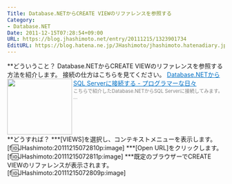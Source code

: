 ```yaml
---
Title: Database.NETからCREATE VIEWのリファレンスを参照する
Category:
- Database.NET
Date: 2011-12-15T07:28:54+09:00
URL: https://blog.jhashimoto.net/entry/20111215/1323901734
EditURL: https://blog.hatena.ne.jp/JHashimoto/jhashimoto.hatenadiary.jp/atom/entry/12921228815717256971
---
```


**どういうこと？
Database.NETからCREATE VIEWのリファレンスを参照する方法を紹介します。
接続の仕方はこちらを見てください。
<a href="http://d.hatena.ne.jp/JHashimoto/20111116/1321414680" target="_blank" rel="nofollow"><img class="alignleft" align="left" border="0" src="http://capture.heartrails.com/150x130/shadow?http://d.hatena.ne.jp/JHashimoto/20111116/1321414680" alt="" width="150" height="130" /></a><a style="color:#0070C5;" href="http://d.hatena.ne.jp/JHashimoto/20111116/1321414680" target="_blank" rel="nofollow">Database.NETからSQL Serverに接続する - プログラマーな日々</a><a href="http://b.hatena.ne.jp/entry/http://d.hatena.ne.jp/JHashimoto/20111116/1321414680" target="_blank"><img border="0" src="http://b.hatena.ne.jp/entry/image/http://d.hatena.ne.jp/JHashimoto/20111116/1321414680" alt="" /></a><br><span style="color: #808080;font-size: 80%;">こちらで紹介したDatabase.NETからSQL Serverに接続してみます。 ...</span><br style="clear:both;" />
**どうすれば？
***[VIEWS]を選択し、コンテキストメニューを表示します。
[f:id:JHashimoto:20111215072810p:image]
***[Open URL]をクリックします。
[f:id:JHashimoto:20111215072811p:image]
***既定のブラウザーでCREATE VIEWのリファレンスが表示されます。
[f:id:JHashimoto:20111215072809p:image]

